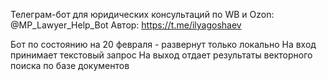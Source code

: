 Телеграм-бот для юридических консультаций по WB и Ozon: @MP_Lawyer_Help_Bot
Автор: https://t.me/ilyagoshaev


Бот по состоянию на 20 февраля - развернут только локально
На вход принимает текстовый запрос
На выход отдает результаты векторного поиска по базе документов
